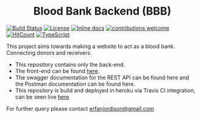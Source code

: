 <h1 align=center> Blood Bank Backend (BBB) </h1>

[![Build Status](https://travis-ci.com/sayederfanarefin/blood-bank-backend.png?branch=master)](https://travis-ci.com/sayederfanarefin/blood-bank-backend) [![License](https://img.shields.io/badge/License-Apache%202.0-blue.svg)](https://opensource.org/licenses/Apache-2.0) [![Inline docs](http://inch-ci.org/github/sayederfanarefin/blood-bank-backend.svg?branch=master)](http://inch-ci.org/github/sayederfanarefin/blood-bank-backend) [![contributions welcome](https://img.shields.io/badge/contributions-welcome-brightgreen.svg?style=flat)](https://github.com/dwyl/esta/issues) [![HitCount](http://hits.dwyl.io/sayederfanarefin/blood-bank-backend.svg)](http://hits.dwyl.io/sayederfanarefin/blood-bank-backend) [![TypeScript](https://badges.frapsoft.com/typescript/code/typescript.svg?v=101)](https://github.com/ellerbrock/typescript-badges/)

This project aims towards making a website to act as a blood bank. Connecting donors and receivers.
* This repository contains only the back-end.
* The front-end can be found [here](https://github.com/sayederfanarefin/blood-bank-front-end).
* The swagger documentation for the REST API can be found here and the Postman documentation can be found here.
* This repository is build and deployed in heroku via Travis CI integration, can be seen live [here](https://blood-bank-back-end.herokuapp.com/)

For further query please contact erfanjordison@gmail.com

